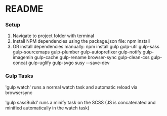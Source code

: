 # README #

### Setup ###
1. Navigate to project folder with terminal
2. Install NPM dependencies using the package.json file:
npm install
3. OR install dependencies manually:
npm install gulp gulp-util gulp-sass gulp-sourcemaps gulp-plumber gulp-autoprefixer gulp-notify gulp-imagemin gulp-cache gulp-rename browser-sync gulp-clean-css gulp-concat gulp-uglify gulp-svgo susy --save-dev

### Gulp Tasks ###

'gulp watch' runs a normal watch task and automatic reload via browsersync

'gulp sassBuild' runs a minify task on the SCSS (JS is concatenated and minified automatically in the watch task)